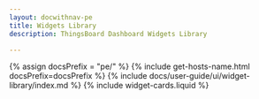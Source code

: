 ```yaml
---
layout: docwithnav-pe
title: Widgets Library
description: ThingsBoard Dashboard Widgets Library

---
```


{% assign docsPrefix = "pe/" %}
{% include get-hosts-name.html docsPrefix=docsPrefix %}
{% include docs/user-guide/ui/widget-library/index.md %}
{% include widget-cards.liquid %}